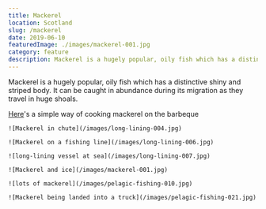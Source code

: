 ```yaml
---
title: Mackerel
location: Scotland
slug: /mackerel
date: 2019-06-10
featuredImage: ./images/mackerel-001.jpg
category: feature
description: Mackerel is a hugely popular, oily fish which has a distinctive shiny and striped body.  It can be caught in abundance during its migration as they travel in huge shoals. 
---
```

Mackerel is a hugely popular, oily fish which has a distinctive shiny and striped body.  It can be caught in abundance during its migration as they travel in huge shoals. 

[Here](http://www.donalskehan.com/2009/09/bbq-mackerel-with-lemon-and-smoked-sea-salt/)'s a simple way of cooking mackerel on the barbeque

```grid|2
![Mackerel in chute](/images/long-lining-004.jpg)

![Mackerel on a fishing line](/images/long-lining-006.jpg)
```
```grid|2
![long-lining vessel at sea](/images/long-lining-007.jpg)

![Mackerel and ice](/images/mackerel-001.jpg)
```
```grid|2
![lots of mackerel](/images/pelagic-fishing-010.jpg)

![Mackerel being landed into a truck](/images/pelagic-fishing-021.jpg)
```